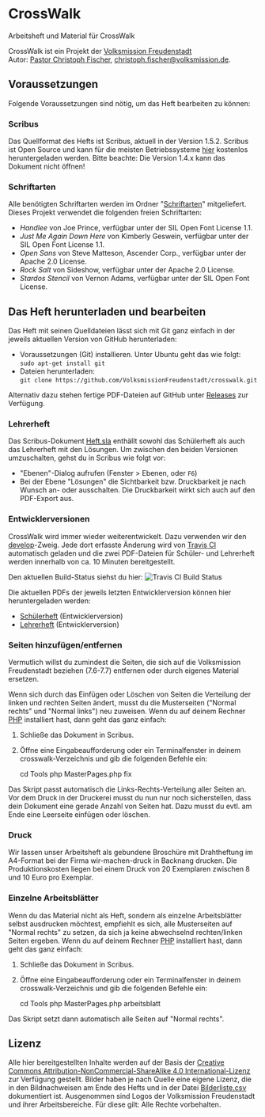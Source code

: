 CrossWalk
=========
Arbeitsheft und Material für CrossWalk

CrossWalk ist ein Projekt der [Volksmission Freudenstadt](http://www.volksmission-freudenstadt.de/)  
Autor: [Pastor Christoph Fischer](http://christoph-fischer.org), christoph.fischer@volksmission.de.      


## Voraussetzungen

Folgende Voraussetzungen sind nötig, um das Heft bearbeiten zu können: 

### Scribus

Das Quellformat des Hefts ist Scribus, aktuell in der Version 1.5.2. Scribus ist Open Source und kann für die meisten Betriebssysteme [hier](http://www.scribus.net/) kostenlos heruntergeladen werden. Bitte beachte: Die Version 1.4.x kann das Dokument nicht öffnen! 

### Schriftarten
Alle benötigten Schriftarten werden im Ordner "[Schriftarten](Grafik/Schriftarten/)" mitgeliefert. Dieses Projekt verwendet die folgenden freien Schriftarten:

* *Handlee* von Joe Prince, verfügbar unter der SIL Open Font License 1.1.
* *Just Me Again Down Here* von Kimberly Geswein, verfügbar unter der SIL Open Font License 1.1.
* *Open Sans* von Steve Matteson, Ascender Corp., verfügbar unter der Apache 2.0 License.
* *Rock Salt* von Sideshow, verfügbar unter der Apache 2.0 License.
* *Stardos Stencil* von Vernon Adams, verfügbar unter der SIL Open Font License.

## Das Heft herunterladen und bearbeiten
Das Heft mit seinen Quelldateien lässt sich mit Git ganz einfach in der jeweils aktuellen Version von GitHub herunterladen: 

 * Voraussetzungen (Git) installieren. Unter Ubuntu geht das wie folgt:   
`sudo apt-get install git`
 * Dateien herunterladen:  
 `git clone https://github.com/VolksmissionFreudenstadt/crosswalk.git`  

Alternativ dazu stehen fertige PDF-Dateien auf GitHub unter [Releases](https://github.com/VolksmissionFreudenstadt/crosswalk/releases/) zur Verfügung.

### Lehrerheft
Das Scribus-Dokument [Heft.sla](Heft.sla) enthällt sowohl das Schülerheft als auch das Lehrerheft mit den Lösungen. Um zwischen den beiden Versionen umzuschalten, gehst du in Scribus wie folgt vor:

 * "Ebenen"-Dialog aufrufen (Fenster > Ebenen, oder `F6`)
 * Bei der Ebene "Lösungen" die Sichtbarkeit bzw. Druckbarkeit je nach Wunsch an- oder ausschalten. Die Druckbarkeit wirkt sich auch auf den PDF-Export aus.

### Entwicklerversionen
CrossWalk wird immer wieder weiterentwickelt. Dazu verwenden wir den [develop](/tree/develop)-Zweig. Jede dort erfasste Änderung wird von [Travis CI](https://travis-ci.org/VolksmissionFreudenstadt/crosswalk/) automatisch geladen und die zwei PDF-Dateien für Schüler- und Lehrerheft werden innerhalb von ca. 10 Minuten bereitgestellt. 

Den aktuellen Build-Status siehst du hier:
![Travis CI Build Status](https://travis-ci.org/VolksmissionFreudenstadt/crosswalk.svg)

Die aktuellen PDFs der jeweils letzten Entwicklerversion können hier heruntergeladen werden:

 * [Schülerheft](http://www.volksmission-freudenstadt.de/fileadmin/crosswalk/build/schuelerheft.pdf) (Entwicklerversion)
 * [Lehrerheft](http://www.volksmission-freudenstadt.de/fileadmin/crosswalk/build/lehrerheft.pdf) (Entwicklerversion)


### Seiten hinzufügen/entfernen
Vermutlich willst du zumindest die Seiten, die sich auf die Volksmission Freudenstadt beziehen (7.6-7.7) entfernen oder durch eigenes Material ersetzen. 

Wenn sich durch das Einfügen oder Löschen von Seiten die Verteilung der linken und rechten Seiten ändert, musst du die Musterseiten ("Normal rechts" und "Normal links") neu zuweisen.
Wenn du auf deinem Rechner [PHP](http://www.php.net) installiert hast, dann geht das ganz einfach:

1. Schließe das Dokument in Scribus.
2. Öffne eine Eingabeaufforderung oder ein Terminalfenster in deinem crosswalk-Verzeichnis und gib die folgenden Befehle ein:  

    cd Tools
    php MasterPages.php fix
  
Das Skript passt automatisch die Links-Rechts-Verteilung aller Seiten an. Vor dem Druck in der Druckerei musst du nun nur noch sicherstellen, dass dein Dokument eine gerade Anzahl von Seiten hat. Dazu musst du evtl. am Ende eine Leerseite einfügen oder löschen. 


### Druck
Wir lassen unser Arbeitsheft als gebundene Broschüre mit Drahtheftung im A4-Format bei der Firma wir-machen-druck in Backnang drucken. Die Produktionskosten liegen bei einem Druck von 20 Exemplaren zwischen 8 und 10 Euro pro Exemplar.

### Einzelne Arbeitsblätter
Wenn du das Material nicht als Heft, sondern als einzelne Arbeitsblätter selbst ausdrucken möchtest, empfiehlt es sich, alle Musterseiten auf "Normal rechts" zu setzen, da sich ja keine abwechselnd rechten/linken Seiten ergeben. Wenn du auf deinem Rechner [PHP](http://www.php.net) installiert hast, dann geht das ganz einfach:

1. Schließe das Dokument in Scribus.
2. Öffne eine Eingabeaufforderung oder ein Terminalfenster in deinem crosswalk-Verzeichnis und gib die folgenden Befehle ein:  

    cd Tools
    php MasterPages.php arbeitsblatt
  
Das Skript setzt dann automatisch alle Seiten auf "Normal rechts".

## Lizenz
Alle hier bereitgestellten Inhalte werden auf der Basis der [Creative Commons Attribution-NonCommercial-ShareAlike 4.0 International-Lizenz](https://creativecommons.org/licenses/by-sa/4.0/legalcode#languages) zur Verfügung gestellt. Bilder haben je nach Quelle eine eigene Lizenz, die in den Bildnachweisen am Ende des Hefts und in der Datei [Bilderliste.csv](Dokumentation/Bilderliste.csv) dokumentiert ist. Ausgenommen sind Logos der Volksmission Freudenstadt und ihrer Arbeitsbereiche. Für diese gilt: Alle Rechte vorbehalten.

